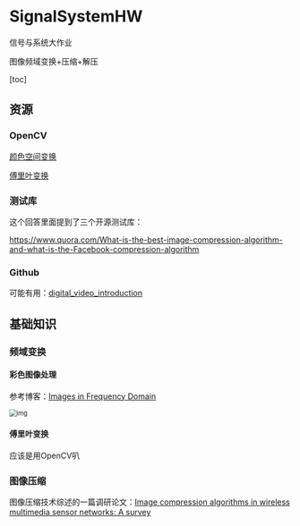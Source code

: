 # SignalSystemHW
信号与系统大作业

图像频域变换+压缩+解压

[toc]

## 资源

### OpenCV

[颜色空间变换](https://docs.opencv.org/4.x/df/d9d/tutorial_py_colorspaces.html)

[傅里叶变换](https://docs.opencv.org/4.x/de/dbc/tutorial_py_fourier_transform.html)

### 测试库

这个回答里面提到了三个开源测试库：

https://www.quora.com/What-is-the-best-image-compression-algorithm-and-what-is-the-Facebook-compression-algorithm

### Github

可能有用：[digital_video_introduction](https://github.com/leandromoreira/digital_video_introduction)



## 基础知识

### 频域变换

#### 彩色图像处理

参考博客：[Images in Frequency Domain](https://sbme-tutorials.github.io/2018/cv/notes/3_week3.html#color-image-processing-block-diagram)

<img src="https://sbme-tutorials.github.io/2018/cv/images/block_diagram.png" alt="img" style="zoom:80%;" />

#### 傅里叶变换

应该是用OpenCV叭

### 图像压缩

图像压缩技术综述的一篇调研论文：[Image compression algorithms in wireless multimedia sensor networks: A survey](https://www.sciencedirect.com/science/article/pii/S2090447914001567)

### 
